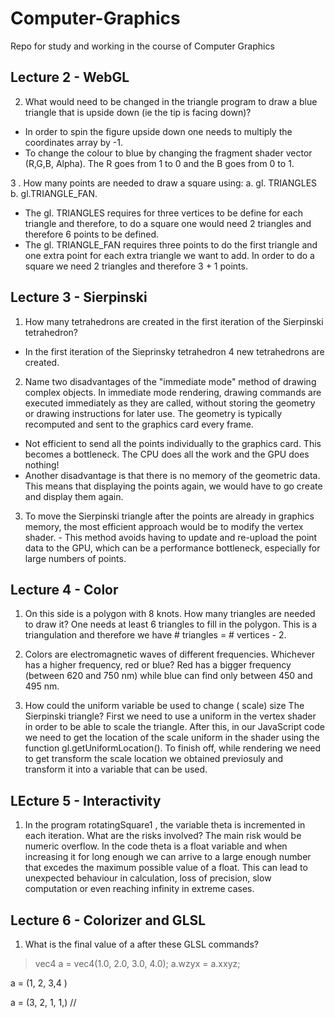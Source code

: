 # Computer-Graphics
Repo for study and working in the course of Computer Graphics 


## Lecture 2 - WebGL 

2. What would need to be changed in the triangle program to draw a blue triangle that is upside down (ie the tip is facing down)?
- In order to spin the figure upside down one needs to multiply the coordinates array by -1. 
- To change the colour to blue by changing the fragment shader vector (R,G,B, Alpha). The R goes from 1 to 0 and the B goes from 0 to 1. 

3 . How many points are needed to draw a square using: a. gl. TRIANGLES b. gl.TRIANGLE_FAN. 

- The gl. TRIANGLES requires for three vertices to be define for each triangle and therefore, to do a square one would need 2 triangles and therefore 6 points to be defined. 
- The gl. TRIANGLE_FAN requires three points to do the first triangle and one extra point for each extra triangle we want to add. In order to do a square we need 2 triangles and therefore 3 + 1 points.


## Lecture 3 - Sierpinski

1. How many tetrahedrons are created in the first iteration of the Sierpinski tetrahedron? 
- In the first iteration of the Sieprinsky tetrahedron 4 new tetrahedrons are created. 

2. Name two disadvantages of the "immediate mode" method of drawing complex objects. 
In immediate mode rendering, drawing commands are executed immediately as they are called, without storing the geometry or drawing instructions for later use. The geometry is typically recomputed and sent to the graphics card every frame.

- Not efficient to send all the points individually to the graphics card. This becomes a bottleneck. The CPU does all the work and the GPU does nothing!
- Another disadvantage is that there is no memory of the geometric data. This means that displaying the points again, we would have to go create and display them again.

3. To move the Sierpinski triangle after the points are already in graphics memory, the most efficient approach would be to modify the vertex shader. - This method avoids having to update and re-upload the point data to the GPU, which can be a performance bottleneck, especially for large numbers of points.

## Lecture 4 - Color 

1. On this side is a polygon with 8 knots. How many triangles are needed to draw it?
One needs at least 6 triangles to fill in the polygon. This is a triangulation and therefore we have # triangles = # vertices - 2.

2. Colors are electromagnetic waves of different frequencies. Whichever has a higher frequency, red or blue?
Red has a bigger frequency (between 620 and 750 nm) while blue can find only between 450 and 495 nm. 

3. How could the uniform variable be used to change ( scale) size The Sierpinski triangle?
First we need to use a uniform in the vertex shader in order to be able to scale the triangle. After this, in our JavaScript code we need to get the location of the scale uniform in the shader using the function gl.getUniformLocation(). To finish off, while rendering we need to get transform the scale location we obtained previosuly and transform it into a variable that can be used. 


## LEcture 5 - Interactivity

1. In the program rotatingSquare1 , the variable theta is incremented in each iteration. What are the risks involved?
The main risk would be numeric overflow. In the code theta is a float variable and when increasing it for long enough we can arrive to a large enough number that excedes the maximum possible value of a float. This can lead to unexpected behaviour in calculation, loss of precision, slow computation or even reaching infinity in extreme cases. 


## Lecture 6 - Colorizer and GLSL 


1. What is the final value of a after these GLSL commands? 

> vec4 a = vec4(1.0, 2.0, 3.0, 4.0);
> a.wzyx = a.xxyz;

a = (1, 2, 3,4 )

a = (3, 2, 1, 1,) //





